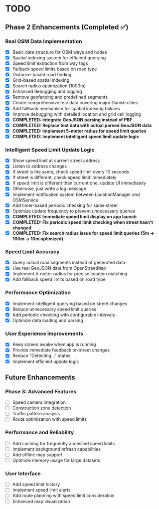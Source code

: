 # TODO

## Phase 2 Enhancements (Completed ✅)

### Real OSM Data Implementation
- [x] Basic data structure for OSM ways and nodes
- [x] Spatial indexing system for efficient querying
- [x] Speed limit extraction from way tags
- [x] Fallback speed limits based on road type
- [x] Distance-based road finding
- [x] Grid-based spatial indexing
- [x] Search radius optimization (1000m)
- [x] Enhanced debugging and logging
- [x] Remove geofencing and predefined segments
- [x] Create comprehensive test data covering major Danish cities
- [x] Add fallback mechanism for spatial indexing failures
- [x] Improve debugging with detailed location and grid cell logging
- [x] **COMPLETED: Integrate GeoJSON parsing instead of PBF**
- [x] **COMPLETED: Replace test data with actual parsed GeoJSON data**
- [x] **COMPLETED: Implement 5-meter radius for speed limit queries**
- [x] **COMPLETED: Implement intelligent speed limit update logic**

### Intelligent Speed Limit Update Logic
- [x] Show speed limit at current street address
- [x] Listen to address changes
- [x] If street is the same, check speed limit every 10 seconds
- [x] If street is different, check speed limit immediately
- [x] If speed limit is different than current one, update UI immediately
- [x] Otherwise, just write a log message
- [x] Implement notification system between LocationManager and OSMService
- [x] Add timer-based periodic checking for same street
- [x] Optimize update frequency to prevent unnecessary queries
- [x] **COMPLETED: Immediate speed limit display on app launch**
- [x] **COMPLETED: Fix periodic speed limit checking when street hasn't changed**
- [x] **COMPLETED: Fix search radius issue for speed limit queries (5m → 100m → 10m optimized)**

### Speed Limit Accuracy
- [x] Query actual road segments instead of generated data
- [x] Use real GeoJSON data from OpenStreetMap
- [x] Implement 5-meter radius for precise location matching
- [x] Add fallback speed limits based on road type

### Performance Optimization
- [x] Implement intelligent querying based on street changes
- [x] Reduce unnecessary speed limit queries
- [x] Add periodic checking with configurable intervals
- [x] Optimize data loading and parsing

### User Experience Improvements
- [x] Keep screen awake when app is running
- [x] Provide immediate feedback on street changes
- [x] Reduce "Detecting..." states
- [x] Implement efficient update logic

## Future Enhancements

### Phase 3: Advanced Features
- [ ] Speed camera integration
- [ ] Construction zone detection
- [ ] Traffic pattern analysis
- [ ] Route optimization with speed limits

### Performance and Reliability
- [ ] Add caching for frequently accessed speed limits
- [ ] Implement background refresh capabilities
- [ ] Add offline map support
- [ ] Optimize memory usage for large datasets

### User Interface
- [ ] Add speed limit history
- [ ] Implement speed limit alerts
- [ ] Add route planning with speed limit consideration
- [ ] Enhanced map visualization
